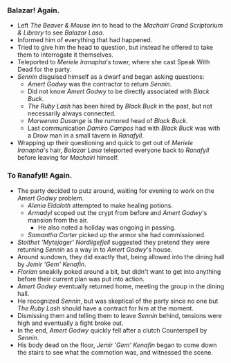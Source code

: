 ### Balazar! Again.

* Left *The Beaver & Mouse Inn* to head to the *Machairi Grand Scriptorium & Library* to see *Balazar Lasa*.
* Informed him of everything that had happened.
* Tried to give him the head to question, but instead he offered to take them to interrogate it themselves.
* Teleported to *Meriele Iranapha*'s tower, where she cast Speak With Dead for the party.
* *Sennin* disguised himself as a dwarf and began asking questions:
  * *Amert Godwy* was the contractor to return *Sennin*.
  * Did not know *Amert Godwy* to be directly associated with *Black Buck*.
  * *The Ruby Lash* has been hired by *Black Buck* in the past, but not necessarily always connected.
  * *Morwenna Dusange* is the rumored head of *Black Buck*.
  * Last communication *Damiro Campos* had with *Black Buck* was with a Drow man in a small tavern in *Ranafyll*.
* Wrapping up their questioning and quick to get out of *Meriele Iranapha*'s hair, *Balazar Lasa* teleported everyone back to *Ranafyll* before leaving for *Machairi* himself.

### To Ranafyll! Again.

* The party decided to putz around, waiting for evening to work on the *Amert Godwy* problem.
  * *Alenia Eldaloth* attempted to make healing potions.
  * *Armadyl* scoped out the crypt from before and *Amert Godwy*'s mansion from the air.
    * He also noted a holiday was ongoing in passing.
  * *Samantha Carter* picked up the armor she had commissioned.
* *Stolthet 'Mytejager' Nordligefjell* suggested they pretend they were returning *Sennin* as a way in to *Amert Godwy*'s house.
* Around sundown, they did exactly that, being allowed into the dining hall by *Jemir 'Gem' Kenafin*.
* *Florian* sneakily poked around a bit, but didn't want to get into anything before their current plan was put into action.
* *Amert Godwy* eventually returned home, meeting the group in the dining hall.
* He recognized *Sennin*, but was skeptical of the party since no one but *The Ruby Lash* should have a contract for him at the moment.
* Dismissing them and telling them to leave *Sennin* behind, tensions were high and eventually a fight broke out.
* In the end, *Amert Godwy* quickly fell after a clutch Counterspell by *Sennin*.
* His body dead on the floor, *Jemir 'Gem' Kenafin* began to come down the stairs to see what the commotion was, and witnessed the scene.
